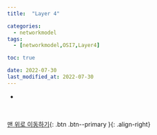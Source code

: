 ```yaml
---
title:  "Layer 4" 

categories:
  - networkmodel
tags:
  - [networkmodel,OSI7,Layer4]

toc: true

date: 2022-07-30
last_modified_at: 2022-07-30
---
```


- 

<br>

[맨 위로 이동하기](#){: .btn .btn--primary }{: .align-right}

